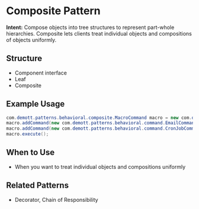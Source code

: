 # Composite Pattern

**Intent:** Compose objects into tree structures to represent part-whole hierarchies. Composite lets clients treat individual objects and compositions of objects uniformly.

## Structure
- Component interface
- Leaf
- Composite

## Example Usage
```java
com.demott.patterns.behavioral.composite.MacroCommand macro = new com.demott.patterns.behavioral.composite.MacroCommand();
macro.addCommand(new com.demott.patterns.behavioral.command.EmailCommand());
macro.addCommand(new com.demott.patterns.behavioral.command.CronJobCommand());
macro.execute();
```

## When to Use
- When you want to treat individual objects and compositions uniformly

## Related Patterns
- Decorator, Chain of Responsibility
